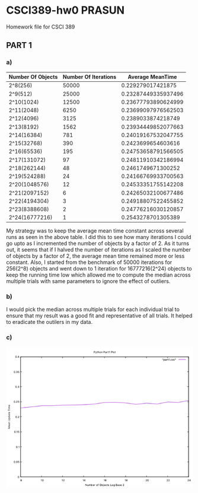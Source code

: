 # CSCI389-hw0 PRASUN
Homework file for CSCI 389

## PART 1

### a)

Number Of Objects | Number Of Iterations | Average MeanTime 
------------------|----------------------|-----------------
2^8(256) | 50000 | 0.229279017421875
2^9(512) | 25000 | 0.23287449335937496
2^10(1024) | 12500 | 0.23677793890624999
2^11(2048)  | 6250 | 0.23699097976562503
2^12(4096) | 3125 | 0.2389033874218749
2^13(8192) | 1562 | 0.23934449852077663
2^14(16384) | 781 | 0.24019167532047755
2^15(32768) | 390 | 0.2423699654603616
2^16(65536) | 195 | 0.24753658791566505
2^17(131072) | 97 | 0.24811910342186994
2^18(262144) | 48 | 0.2461749671300252
2^19(524288) | 24 | 0.24166769933700563
2^20(1048576) | 12 | 0.24533351755142208
2^21(2097152) | 6 | 0.24265032100677486
2^22(4194304) | 3 | 0.24918807522455852
2^23(8388608) | 2 | 0.24776216030120857
2^24(16777216) | 1 | 0.2543278701305389

My strategy was to keep the average mean time constant across several runs as seen in the above table. I did this to see how many iterations I could go upto as I incremented the number of objects by a factor of 2. As it turns out, it seems that if I halved the number of iterations as I scaled the number of objects by a factor of 2, the average mean time remained more or less constant. Also, I started from the benchmark of 50000 iterations for 256(2^8) objects and went down to 1 iteration for 16777216(2^24) objects to keep the running time low which allowed me to compute the median across multiple trials with same parameters to ignore the effect of outliers.

### b) 

I would pick the median across multiple trials for each individual trial to ensure that my result was a good fit and representative of all trials. It helped to eradicate the outilers in my data. 

### c)

![Part 1](https://github.com/prg007/CSCI389-hw0/blob/master/Python_part1.png)

